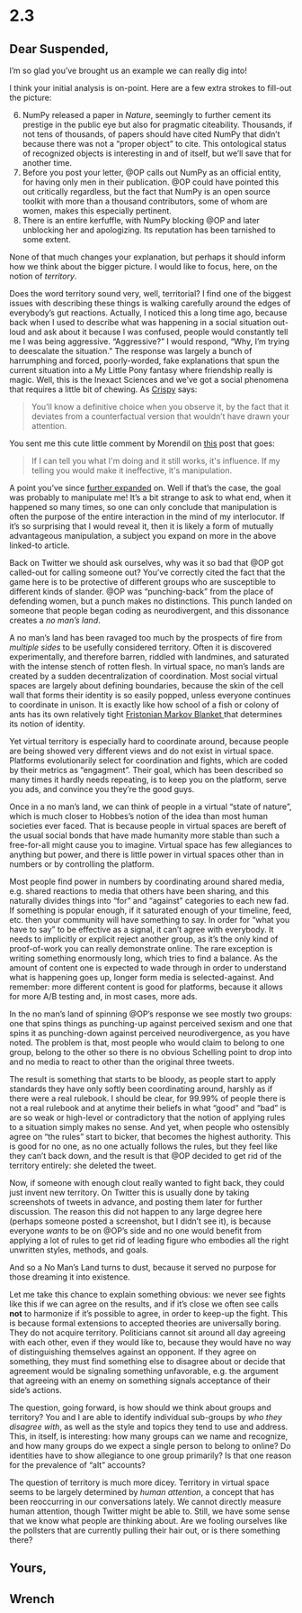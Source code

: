 # 2.3

## Dear Suspended,

I’m so glad you’ve brought us an example we can really dig into!

I think your initial analysis is on-point. Here are a few extra strokes to fill-out the picture:

6.  NumPy released a paper in  _Nature_, seemingly to further cement its prestige in the public eye but also for pragmatic citeability. Thousands, if not tens of thousands, of papers should have cited NumPy that didn’t because there was not a “proper object” to cite. This ontological status of recognized objects is interesting in and of itself, but we’ll save that for another time.
7. Before you post your letter, @OP calls out NumPy as an official entity, for having only men in their publication. @OP could have pointed this out critically regardless, but the fact that NumPy is an open source toolkit  with more than a thousand contributors, some of whom are women, makes this especially pertinent. 
8. There is an entire kerfuffle, with NumPy blocking @OP and later unblocking her and apologizing. Its reputation has been tarnished to some extent.

None of that much changes your explanation, but perhaps it should inform how we think about the bigger picture.  I would like to focus, here, on the notion of _territory_.

Does the word territory sound very, well, territorial? I find one of the biggest issues with describing these things is walking carefully around the edges of everybody’s gut reactions. Actually, I noticed this a long time ago, because back when I used to describe what was happening in a social situation out-loud and ask about it because I was confused, people would constantly tell me I was being aggressive.  “Aggressive?” I  would respond, “Why, I’m trying to deescalate the situation.” The response was largely a bunch of harrumphing and forced, poorly-worded, fake explanations that spun the current situation into a My Little Pony fantasy where friendship really is magic. Well, this is the Inexact Sciences and we’ve got a social phenomena that requires a little bit of chewing. As [Crispy](https://crispychicken.cc/2020/09/21/miscellaneous-musings-on-language/) says: 

> You’ll know a definitive choice when you observe it, by the fact that it deviates from a counterfactual version that wouldn’t have drawn your attention. 

You sent me this cute little comment by Morendil on [this](https://www.lesswrong.com/posts/dbrJZEaacNRjmT238/influence-manipulation) post that goes:
> If I can tell you what I'm doing and it still works, it's influence.
> If my telling you would make it ineffective, it's manipulation.

A point you’ve since [further expanded](https://suspendedreason.com/2020/10/27/economics-thinking/) on. Well if that’s the case, the goal was probably to manipulate me! It’s a bit strange to ask to what end, when it happened so many times, so one can only conclude that manipulation is often the purpose of the entire interaction in the mind of my interlocutor. If it’s so surprising that I would reveal it, then it is likely a form of mutually advantageous manipulation, a subject you expand on more in the above linked-to article.

Back on Twitter we should ask ourselves, why was it so bad that @OP got called-out for calling someone out? You’ve correctly cited the fact that the game here is to be protective of different groups who are susceptible to different kinds of slander. @OP was “punching-back” from the place of defending women, but a punch makes no distinctions. This punch landed on someone that people began coding as neurodivergent, and this dissonance creates a _no man’s land_. 

A no man’s land has been ravaged too much by the prospects of fire from _multiple sides_ to be usefully considered territory. Often it is discovered experimentally, and therefore barren, riddled with landmines, and saturated with the intense stench of rotten flesh. In virtual space, no man’s lands are created by a sudden decentralization of coordination. Most social virtual spaces are largely about defining boundaries, because the skin of the cell wall that forms their identity is so easily popped, unless everyone continues to coordinate in unison. It is exactly like how school of a fish or colony of ants has its own relatively tight [Fristonian Markov Blanket ](https://royalsocietypublishing.org/doi/10.1098/rsif.2017.0792)that determines its notion of identity.

Yet virtual territory is especially hard to coordinate around, because people are being showed very different views and do not exist in virtual space. Platforms evolutionarily select for coordination and fights, which are coded by their metrics as “engagment”. Their goal, which has been described so many times it hardly needs repeating, is to keep you on the platform, serve you ads, and convince you they’re the good guys.

Once in a no man’s land, we can think of people in a virtual “state of nature”, which is much closer to Hobbes’s notion of the idea than most human societies ever faced. That is because people in virtual spaces are bereft of the usual social bonds that have made humanity more stable than such a free-for-all might cause you to imagine. Virtual space has few allegiances to anything but power, and there is little power in virtual spaces other than in numbers or by controlling the platform.

Most people find power in numbers by coordinating around shared media, e.g. shared reactions to media that others have been sharing, and this naturally divides things into “for” and “against” categories to each new fad. If something is popular enough, if it saturated enough of your timeline, feed, etc. then your community will have something to say. In order for “what you have to say” to be effective as a signal, it can’t agree with everybody. It needs to implicitly or explicit reject another group, as it’s the only kind of proof-of-work you can really demonstrate online. The rare exception is writing something enormously long, which tries to find a balance. As the amount of content one is expected to wade through in order to understand what is happening goes up, longer form media is selected-against. And remember: more different content is good for platforms, because it allows for more A/B testing and, in most cases, more ads. 

In the no man’s land of spinning @OP’s response we see mostly two groups: one that spins things as punching-up against perceived sexism and one that spins it as punching-down against perceived neurodivergence, as you have noted. The problem is that, most people who would claim to belong to one group, belong to the other so there is no obvious Schelling point to drop into and no media to react to other than the original three tweets. 

The result is something that starts to be bloody, as people start to apply standards they have only softly been coordinating around, harshly as if there were a real rulebook. I should be clear, for 99.99% of people there is not a real rulebook and at anytime their beliefs in what “good” and “bad” is are so weak or high-level or contradictory that the notion of applying rules to a situation simply makes no sense. And yet, when people who ostensibly agree on “the rules” start to bicker, that becomes the highest authority. This is good for no one, as no one actually follows the rules, but they feel like they can’t back down, and the result is that @OP decided to get rid of the territory entirely: she deleted the tweet. 

Now, if someone with enough clout really wanted to fight back, they could just invent new territory. On Twitter this is usually done by taking screenshots of tweets in advance, and posting them later for further discussion. The reason this did not happen to any large degree here (perhaps someone posted a screenshot, but I didn’t see it), is because everyone _wants_ to be on @OP’s side and no one would benefit from applying a lot of rules to get rid of leading figure who embodies all the right unwritten styles, methods, and goals.

And so a No Man’s Land turns to dust, because it served no purpose for those dreaming it into existence.

Let me take this chance to explain something obvious: we never see fights like this if we can agree on the results, and if it’s close we often see calls **not** to harmonize if it’s possible to agree, in order to keep-up the fight. This is because formal extensions to accepted theories are universally boring. They do not acquire territory. Politicians cannot sit around all day agreeing with each other, even if they would like to, because they would have no way of distinguishing themselves against an opponent. If they agree on something, they must find something else to disagree about or decide that agreement would be signaling something unfavorable, e.g. the argument that agreeing with an enemy on something signals acceptance of their side’s actions.

The question, going forward, is how should we think about groups and territory? You and I are able to identify individual sub-groups by _who they disagree with_, as well as the style and topics they tend to use and address. This, in itself, is interesting: how many groups can we name and recognize, and how many groups do we expect a single person to belong to online? Do identities have to show allegiance to one group primarily? Is that one reason for the prevalence of “alt” accounts?

The question of territory is much more dicey. Territory in virtual space seems to be largely determined by _human attention_, a concept that has been reoccurring in our conversations lately. We cannot directly measure human attention, though Twitter might be able to. Still, we have some sense that we know what people are thinking about. Are we fooling ourselves like the pollsters that are currently pulling their hair out, or is there something there?

## Yours,
## Wrench 
